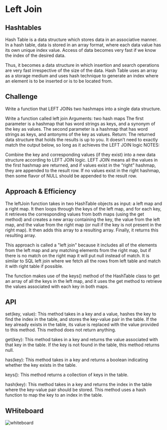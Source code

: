 # Left Join

## Hashtables

Hash Table is a data structure which stores data in an associative manner. In a hash table, data is stored in an array format, where each data value has its own unique index value. Access of data becomes very fast if we know the index of the desired data.

Thus, it becomes a data structure in which insertion and search operations are very fast irrespective of the size of the data. Hash Table uses an array as a storage medium and uses hash technique to generate an index where an element is to be inserted or is to be located from.

## Challenge

Write a function that LEFT JOINs two hashmaps into a single data structure.

Write a function called left join
Arguments: two hash maps
The first parameter is a hashmap that has word strings as keys, and a synonym of the key as values.
The second parameter is a hashmap that has word strings as keys, and antonyms of the key as values.
Return: The returned data structure that holds the results is up to you. It doesn’t need to exactly match the output below, so long as it achieves the LEFT JOIN logic
NOTES:

Combine the key and corresponding values (if they exist) into a new data structure according to LEFT JOIN logic.
LEFT JOIN means all the values in the first hashmap are returned, and if values exist in the “right” hashmap, they are appended to the result row.
If no values exist in the right hashmap, then some flavor of NULL should be appended to the result row.

## Approach & Efficiency

The leftJoin function takes in two HashTable objects as input: a left map and a right map. It then loops through the keys of the left map, and for each key, it retrieves the corresponding values from both maps (using the get method) and creates a new array containing the key, the value from the left map, and the value from the right map (or null if the key is not present in the right map). It then adds this array to a resulting array. Finally, it returns this resulting array.

This approach is called a "left join" because it includes all of the elements from the left map and any matching elements from the right map, but if there is no match on the right map it will put null instead of match.
It is similar to SQL left join where we fetch all the rows from left table and match it with right table if possible.

The function makes use of the keys() method of the HashTable class to get an array of all the keys in the left map, and it uses the get method to retrieve the values associated with each key in both maps.

## API

set(key, value): This method takes in a key and a value, hashes the key to find the index in the table, and stores the key-value pair in the table. If the key already exists in the table, its value is replaced with the value provided to this method. This method does not return anything.

get(key): This method takes in a key and returns the value associated with that key in the table. If the key is not found in the table, this method returns null.

has(key): This method takes in a key and returns a boolean indicating whether the key exists in the table.

keys(): This method returns a collection of keys in the table.

hash(key): This method takes in a key and returns the index in the table where the key-value pair should be stored. This method uses a hash function to map the key to an index in the table.

## WHiteboard

![whiteboard](class33.jpeg)
